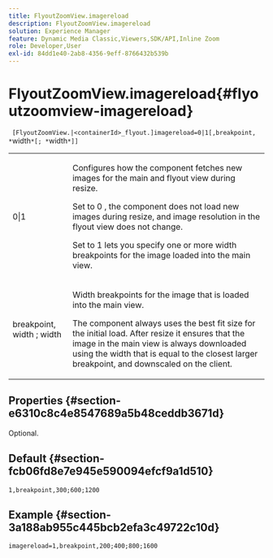 ```yaml
---
title: FlyoutZoomView.imagereload
description: FlyoutZoomView.imagereload
solution: Experience Manager
feature: Dynamic Media Classic,Viewers,SDK/API,Inline Zoom
role: Developer,User
exl-id: 84dd1e40-2ab8-4356-9eff-8766432b539b
---
```

# FlyoutZoomView.imagereload{#flyoutzoomview-imagereload}

 ` [FlyoutZoomView.|<containerId>_flyout.]imagereload=0|1[,breakpoint, *`width`*[; *`width`*]]`

<table id="table_7DA232CB62134078B788B9AB1452F363"> 
 <tbody> 
  <tr> 
   <td colname="col1"> <p> <span class="codeph"> 0|1 </span> </p> </td> 
   <td colname="col2"> <p> Configures how the component fetches new images for the main and flyout view during resize. </p> <p>Set to <span class="codeph"> 0 </span>, the component does not load new images during resize, and image resolution in the flyout view does not change. </p> <p>Set to <span class="codeph"> 1 </span> lets you specify one or more width breakpoints for the image loaded into the main view. </p> </td> 
  </tr> 
  <tr> 
   <td colname="col1"> <p> <span class="codeph"> breakpoint, <span class="varname"> width </span>; <span class="varname"> width </span> </span> </p> </td> 
   <td colname="col2"> <p>Width breakpoints for the image that is loaded into the main view. </p> <p>The component always uses the best fit size for the initial load. After resize it ensures that the image in the main view is always downloaded using the width that is equal to the closest larger breakpoint, and downscaled on the client. </p> </td> 
  </tr> 
 </tbody> 
</table>

## Properties {#section-e6310c8c4e8547689a5b48ceddb3671d}

Optional.

## Default {#section-fcb06fd8e7e945e590094efcf9a1d510}

`1,breakpoint,300;600;1200`

## Example {#section-3a188ab955c445bcb2efa3c49722c10d}

`imagereload=1,breakpoint,200;400;800;1600`
